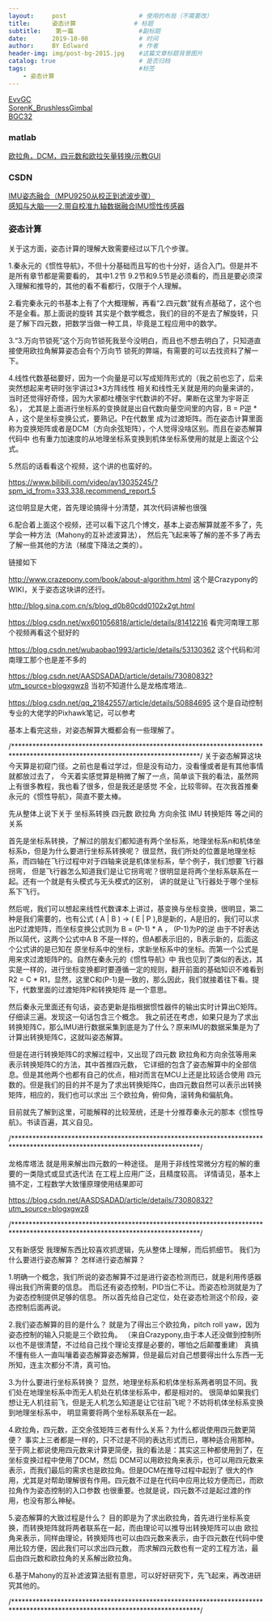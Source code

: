 ```yaml
---
layout:     post                    # 使用的布局（不需要改）
title:      姿态计算                # 标题 
subtitle:    第一篇                  #副标题
date:       2019-10-08              # 时间
author:     BY Edlward              # 作者
header-img: img/post-bg-2015.jpg    #这篇文章标题背景图片
catalog: true                       # 是否归档
tags:                               #标签
    - 姿态计算
---
```

[EvvGC](https://github.com/EvvGC/Firmware)  
[SorenK_BrushlessGimbal](https://github.com/dongfang/SorenK_BrushlessGimbal)  
[BGC32](https://github.com/dongfang/BGC32)  


### matlab
[欧拉角，DCM，四元数和欧拉矢量转换/示教GUI](https://ww2.mathworks.cn/matlabcentral/fileexchange/27653-euler-angle-dcm-quaternion-and-euler-vector-conversion-teaching-gui)  

### CSDN
[IMU姿态融合（MPU9250从校正到滤波步骤）](https://blog.csdn.net/u013236946/article/details/72934934)  
[感知与大脑——2.带自校准九轴数据融合IMU惯性传感器](https://www.cnblogs.com/hiram-zhang/p/10398959.html)  

### 姿态计算
关于这方面，姿态计算的理解大致需要经过以下几个步骤。

1.秦永元的《惯性导航》，不但十分基础而且写的也十分好，适合入门。但是并不是所有章节都是需要看的，
  其中1.2节 9.2节和9.5节是必须看的，而且是要必须深入理解和推导的，其他的看不看都行，仅限于个人理解。
  
2.看完秦永元的书基本上有了个大概理解，再看“2.四元数”就有点基础了，这个也不是全看。那上面说的旋转
  其实是个数学概念，我们的目的不是去了解旋转，只是了解下四元数，把数学当做一种工具，毕竟是工程应用中的数学。
  
3.“3.万向节锁死”这个万向节锁死我至今没明白，而且也不想去明白了，只知道直接使用欧拉角解算姿态会有个万向节
  锁死的弊端，有需要的可以去找资料了解一下。
  
4.线性代数基础要好，因为一个向量是可以写成矩阵形式的（我之前也忘了，后来突然想起来考研时张宇讲过3*3方阵线性
  相关和线性无关就是用的向量来讲的，当时还觉得好奇怪，因为大家都吐槽张宇代数讲的不好。果断在这里为宇哥正名），
  尤其是上面进行坐标系的变换就是出自代数向量空间里的内容，B = P逆 * A ，这个是坐标变换公式，要熟记。P在代数里
  成为过渡矩阵。而在姿态计算里面称为变换矩阵或者是DCM（方向余弦矩阵），个人觉得没啥区别。而且在姿态解算代码中
  也有重力加速度的从地理坐标系变换到机体坐标系使用的就是上面这个公式。
  
5.然后的话看看这个视频，这个讲的也蛮好的。

  https://www.bilibili.com/video/av13035245/?spm_id_from=333.338.recommend_report.5
  
  这位明显是大佬，首先理论搞得十分清楚，其次代码讲解也很强
  
6.配合着上面这个视频，还可以看下这几个博文，基本上姿态解算就差不多了，先学会一种方法（Mahony的互补滤波算法），
  然后先飞起来等了解的差不多了再去了解一些其他的方法（梯度下降法之类的）。
  
  链接如下
  
  http://www.crazepony.com/book/about-algorithm.html  这个是Crazypony的 WIKI，关于姿态这块讲的还行。
  
  http://blog.sina.com.cn/s/blog_d0b80cdd0102x2gt.html
  
  https://blog.csdn.net/wx601056818/article/details/81412216   看完河南理工那个视频再看这个挺好的 
  
  https://blog.csdn.net/wubaobao1993/article/details/53130362  这个代码和河南理工那个也是差不多的
  
  https://blog.csdn.net/AASDSADAD/article/details/73080832?utm_source=blogxgwz8  当初不知道什么是龙格库塔法..
  
  https://blog.csdn.net/qq_21842557/article/details/50884695   这个是自动控制专业的大佬学的Pixhawk笔记，可以参考
  
基本上看完这些，对姿态解算大概都会有一些理解了。




/*****************************************************************************************************************************/
关于姿态解算这块今天算是初窥门径。之前也是看过学过，但是没有动力，没看懂或者是有其他事情就都放过去了，
今天着实感觉算是稍微了解了一点，简单谈下我的看法，虽然网上有很多教程，我也看了很多，但是我还是感觉
不全，比较零碎。在次我首推秦永元的《惯性导航》，简直不要太棒。

先从整体上说下关于 
坐标系转换
四元数
欧拉角
方向余弦
IMU
转换矩阵
等之间的关系
 
首先是坐标系转换，了解过的朋友们都知道有两个坐标系，地理坐标系n和机体坐标系b，但是为什么要进行坐标系转换呢？
很显然，我们所处的位置是地理坐标系，而四轴在飞行过程中对于四轴来说是机体坐标系，举个例子，我们想要飞行器拐弯，
但是飞行器怎么知道我们是让它拐弯呢？很明显是将两个坐标系联系在一起。还有一个就是有头模式与无头模式的区别，
讲的就是让飞行器处于哪个坐标系下飞行。

然后呢，我们可以想起来线性代数课本上讲过，基变换与坐标变换，很明显，第二种是我们需要的，也有公式
( A | B ) -> ( E | P ),B是新的，A是旧的，我们可以求出P过渡矩阵，而坐标变换公式则为 B = (P-1) * A ， (P-1)为P的逆
由于不好表达所以简代，这两个公式中A B 不是一样的，但A都表示旧的，B表示新的，后面这个公式讲的是已知在
原坐标系中的坐标，求新坐标系中的坐标。而第一个公式是用来求过渡矩阵P的。自然在秦永元的《惯性导航》中
我也见到了类似的表达，其实是一样的，进行坐标变换都时要遵循一定的规则，翻开前面的基础知识不难看到
R2 = C * R1，显然，这里C和(P-1)是一致的，那么因此，我们就接着往下看。提下，代数里面的过渡矩阵P和转换矩阵
是一个意思。

然后秦永元里面还有句话，姿态更新是指根据惯性器件的输出实时计算出C矩阵。仔细读三遍。发现这一句话包含三个概念。
我之前还在考虑，如果只是为了求出转换矩阵C，那么IMU进行数据采集到底是为了什么？原来IMU的数据采集是为了
计算出转换矩阵C，这就叫姿态解算。

但是在进行转换矩阵C的求解过程中，又出现了四元数 欧拉角和方向余弦等用来表示转换矩阵C的方法，其中首推四元数，
它详细的包含了姿态解算中的全部信息。但是其他两个也都有自己的优点，相对而言在MCU上还是比较适合使用
四元数的。但是我们的目的并不是为了求出转换矩阵C，由四元数自然可以表示出转换矩阵，相应的，我们也可以求出
三个欧拉角，俯仰角，滚转角和偏航角。

目前就先了解到这里，可能解释的比较笼统，还是十分推荐秦永元的那本《惯性导航》。书读百遍，其义自见。

/*****************************************************************************************************************************/

龙格库塔法 就是用来解出四元数的一种途径。
是用于非线性常微分方程的解的重要的一类隐式或显式迭代法
在工程上应用广泛，且精度较高。
详情请见，基本上搞不定，工程数学大致懂原理使用结果即可

https://blog.csdn.net/AASDSADAD/article/details/73080832?utm_source=blogxgwz8

/*****************************************************************************************************************************/


又有新感受
我理解东西比较喜欢抓逻辑，先从整体上理解，而后抓细节。
我们为什么要进行姿态解算？
怎样进行姿态解算？

1.明确一个概念，我们所说的姿态解算不过是进行姿态检测而已，就是利用传感器得出我们所需要的信息。
  而后还有姿态控制，PID当仁不让。而姿态检测就是为了为姿态控制提供足够的信息。
  所以首先给自己定位，处在姿态检测这个阶段，姿态控制后面再说。

2.我们姿态解算的目的是什么？
  就是为了得出三个欧拉角，pitch roll yaw，因为姿态控制的输入只能是三个欧拉角。
（来自Crazypony,由于本人还没做到控制所以也不是很清楚，不过给自己找个理论支撑是必要的，哪怕之后颠覆重建）
  真搞不懂有些人一直叫嚷着姿态解算姿态解算，但是最后对自己想要得出什么东西一无所知，连主次都分不清，真可怕。

3.为什么要进行坐标系转换？
  显然，地理坐标系和机体坐标系两者明显不同。我们处在地理坐标系中而无人机处在机体坐标系中，都是相对的。
  很简单如果我们想让无人机往前飞，但是无人机怎么知道是让它往前飞呢？不妨将机体坐标系变换到地理坐标系中，
  明显需要将两个坐标系联系在一起。
  
4.欧拉角，四元数，正交余弦矩阵三者有什么关系？为什么都说使用四元数更简便？
  事实上三者都是一样的，只不过是不同的表达形式而已，哪种适合用那种。
  至于网上都说使用四元数来计算更简便，我的看法是：其实这三种都使用到了，在坐标变换过程中使用了DCM，然后
  DCM可以用欧拉角来表示，也可以用四元数来表示，而我们最后的需求也是欧拉角。但是DCM在推导过程中起到了
  很大的作用，尤其是对帮助理解很有作用。四元数不过是在代码中应用比较方便而已，而欧拉角作为姿态控制的入口参数
  也很重要。也就是说，四元数不过是起过渡的作用，也没有那么神秘。
 
5.姿态解算的大致过程是什么？
  目的即是为了求出欧拉角，首先进行坐标系变换，而转换矩阵就将两者联系在一起，而由理论可以推导出转换矩阵可以由
  欧拉角来表示，同样由理论，转换矩阵也可以由四元数来表示，由于四元数在代码中使用比较方便，因此我们可以求出四元数，
  而求解四元数也有一定的工程方法，最后由四元数和欧拉角的关系解出欧拉角。

6.基于Mahony的互补滤波算法挺有意思，可以好好研究下，先飞起来，再改进研究其他的。

/*****************************************************************************************************************************/
  
  
  
